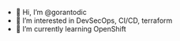 - 👋 Hi, I’m @gorantodic
- 👀 I’m interested in DevSecOps, CI/CD, terraform
- 🌱 I’m currently learning OpenShift


<!---
gorantodic/gorantodic is a ✨ special ✨ repository because its `README.md` (this file) appears on your GitHub profile.
You can click the Preview link to take a look at your changes.
--->
